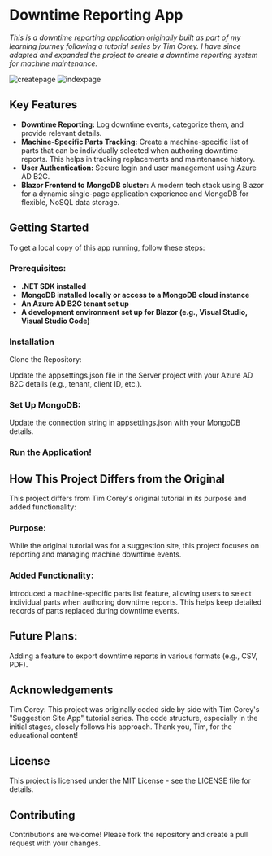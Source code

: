 
# **Downtime Reporting App**

_This is a downtime reporting application originally built as part of my learning journey following a tutorial series by Tim Corey. I have since adapted and expanded the project to create a downtime reporting system for machine maintenance._


![createpage](https://github.com/user-attachments/assets/bfc6d50b-3c11-457a-b216-9e462a32c66b)
![indexpage](https://github.com/user-attachments/assets/99a81786-66a0-47eb-a099-a9d16c8c4153)


## Key Features

- **Downtime Reporting:** Log downtime events, categorize them, and provide relevant details.
- **Machine-Specific Parts Tracking:** Create a machine-specific list of parts that can be individually selected when authoring downtime reports. This helps in tracking replacements and maintenance history.
- **User Authentication:** Secure login and user management using Azure AD B2C.
- **Blazor Frontend to MongoDB cluster:** A modern tech stack using Blazor for a dynamic single-page application experience and MongoDB for flexible, NoSQL data storage.


## Getting Started

To get a local copy of this app running, follow these steps:

### Prerequisites:

 - __.NET SDK installed__
 - __MongoDB installed locally or access to a MongoDB cloud instance__
 - __An Azure AD B2C tenant set up__
 - __A development environment set up for Blazor (e.g., Visual Studio, Visual Studio Code)__

### Installation
Clone the Repository:

Update the appsettings.json file in the Server project with your Azure AD B2C details (e.g., tenant, client ID, etc.).

### Set Up MongoDB:

Update the connection string in appsettings.json with your MongoDB details.

### Run the Application!

## How This Project Differs from the Original

This project differs from Tim Corey's original tutorial in its purpose and added functionality:

### Purpose:
While the original tutorial was for a suggestion site, this project focuses on reporting and managing machine downtime events.

### Added Functionality:
Introduced a machine-specific parts list feature, allowing users to select individual parts when authoring downtime reports. This helps keep detailed records of parts replaced during downtime events.


## Future Plans:
Adding a feature to export downtime reports in various formats (e.g., CSV, PDF).

## Acknowledgements
Tim Corey: This project was originally coded side by side with Tim Corey's "Suggestion Site App" tutorial series. The code structure, especially in the initial stages, closely follows his approach. Thank you, Tim, for the educational content!

## License
This project is licensed under the MIT License - see the LICENSE file for details.

## Contributing
Contributions are welcome! Please fork the repository and create a pull request with your changes.


